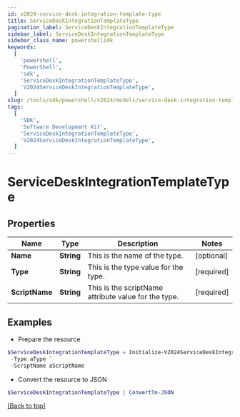 ```yaml
---
id: v2024-service-desk-integration-template-type
title: ServiceDeskIntegrationTemplateType
pagination_label: ServiceDeskIntegrationTemplateType
sidebar_label: ServiceDeskIntegrationTemplateType
sidebar_class_name: powershellsdk
keywords:
  [
    'powershell',
    'PowerShell',
    'sdk',
    'ServiceDeskIntegrationTemplateType',
    'V2024ServiceDeskIntegrationTemplateType',
  ]
slug: /tools/sdk/powershell/v2024/models/service-desk-integration-template-type
tags:
  [
    'SDK',
    'Software Development Kit',
    'ServiceDeskIntegrationTemplateType',
    'V2024ServiceDeskIntegrationTemplateType',
  ]
---
```


# ServiceDeskIntegrationTemplateType

## Properties

| Name | Type | Description | Notes |
| --- | --- | --- | --- |
| **Name** | **String** | This is the name of the type. | [optional] |
| **Type** | **String** | This is the type value for the type. | [required] |
| **ScriptName** | **String** | This is the scriptName attribute value for the type. | [required] |

## Examples

- Prepare the resource

```powershell
$ServiceDeskIntegrationTemplateType = Initialize-V2024ServiceDeskIntegrationTemplateType  -Name aName `
 -Type aType `
 -ScriptName aScriptName
```

- Convert the resource to JSON

```powershell
$ServiceDeskIntegrationTemplateType | ConvertTo-JSON
```

[[Back to top]](#)
